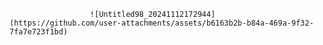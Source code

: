                       ![Untitled98_20241112172944](https://github.com/user-attachments/assets/b6163b2b-b84a-469a-9f32-7fa7e723f1bd)

